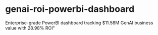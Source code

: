 # genai-roi-powerbi-dashboard
Enterprise-grade PowerBI dashboard tracking $11.58M GenAI business value with 28.98% ROI"
